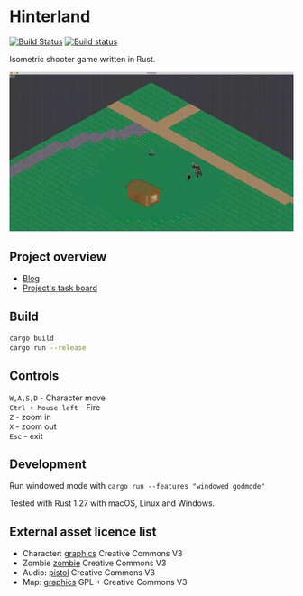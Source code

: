 # Hinterland

[![Build Status](https://travis-ci.org/Laastine/hinterland.svg?branch=master)](https://travis-ci.org/Laastine/hinterland)
[![Build status](https://ci.appveyor.com/api/projects/status/q30iw99u5f3ua237?svg=true)](https://ci.appveyor.com/project/Laastine/hinterland)

Isometric shooter game written in Rust.

<img src="assets/hinterland-gl-2018-06-17.gif" alt="preview1">

## Project overview
- [Blog](https://laastine.kapsi.fi/code/2018/06/18/hinterland-status-update.html)
- [Project's task board](https://github.com/Laastine/hinterland/projects/1)

## Build

```bash
cargo build
cargo run --release
```

## Controls

`W,A,S,D` - Character move<br/>
`Ctrl + Mouse left` - Fire<br/>
`Z` - zoom in<br/>
`X` - zoom out<br/>
`Esc` - exit

## Development

Run windowed mode with `cargo run --features "windowed godmode"`

Tested with Rust 1.27 with macOS, Linux and Windows.<br/>

## External asset licence list

* Character: [graphics](http://opengameart.org/content/tmim-heroine-bleeds-game-art) Creative Commons V3
* Zombie [zombie](http://opengameart.org/content/zombie-sprites) Creative Commons V3
* Audio: [pistol](http://opengameart.org/content/chaingun-pistol-rifle-shotgun-shots) Creative Commons V3
* Map: [graphics](http://opengameart.org/content/tiled-terrains) GPL + Creative Commons V3
